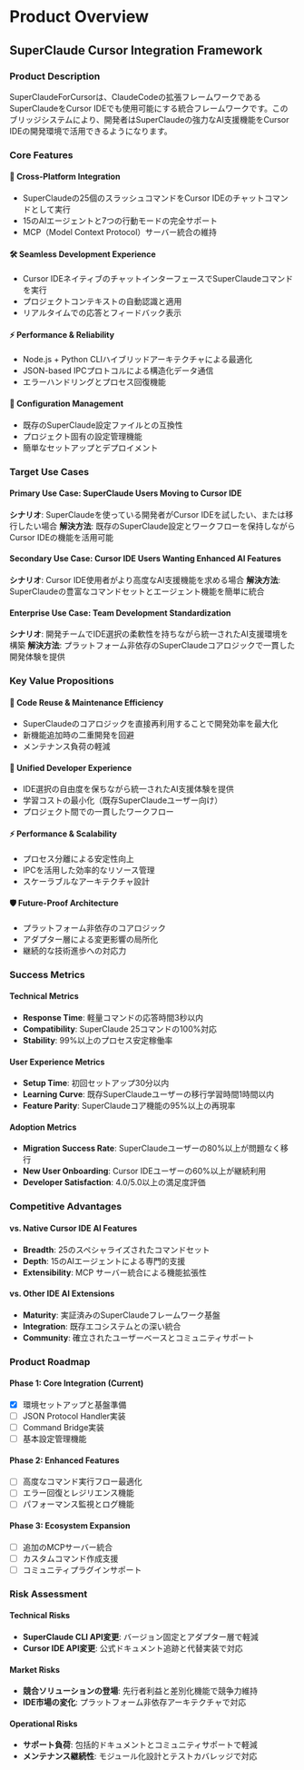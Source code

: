 # Product Overview

## SuperClaude Cursor Integration Framework

### Product Description
SuperClaudeForCursorは、ClaudeCodeの拡張フレームワークであるSuperClaudeをCursor IDEでも使用可能にする統合フレームワークです。このブリッジシステムにより、開発者はSuperClaudeの強力なAI支援機能をCursor IDEの開発環境で活用できるようになります。

### Core Features

#### 🔄 Cross-Platform Integration
- SuperClaudeの25個のスラッシュコマンドをCursor IDEのチャットコマンドとして実行
- 15のAIエージェントと7つの行動モードの完全サポート
- MCP（Model Context Protocol）サーバー統合の維持

#### 🛠️ Seamless Development Experience
- Cursor IDEネイティブのチャットインターフェースでSuperClaudeコマンドを実行
- プロジェクトコンテキストの自動認識と適用
- リアルタイムでの応答とフィードバック表示

#### ⚡ Performance & Reliability
- Node.js + Python CLIハイブリッドアーキテクチャによる最適化
- JSON-based IPCプロトコルによる構造化データ通信
- エラーハンドリングとプロセス回復機能

#### 🔧 Configuration Management
- 既存のSuperClaude設定ファイルとの互換性
- プロジェクト固有の設定管理機能
- 簡単なセットアップとデプロイメント

### Target Use Cases

#### Primary Use Case: SuperClaude Users Moving to Cursor IDE
**シナリオ**: SuperClaudeを使っている開発者がCursor IDEを試したい、または移行したい場合
**解決方法**: 既存のSuperClaude設定とワークフローを保持しながらCursor IDEの機能を活用可能

#### Secondary Use Case: Cursor IDE Users Wanting Enhanced AI Features
**シナリオ**: Cursor IDE使用者がより高度なAI支援機能を求める場合
**解決方法**: SuperClaudeの豊富なコマンドセットとエージェント機能を簡単に統合

#### Enterprise Use Case: Team Development Standardization
**シナリオ**: 開発チームでIDE選択の柔軟性を持ちながら統一されたAI支援環境を構築
**解決方法**: プラットフォーム非依存のSuperClaudeコアロジックで一貫した開発体験を提供

### Key Value Propositions

#### 🎯 Code Reuse & Maintenance Efficiency
- SuperClaudeのコアロジックを直接再利用することで開発効率を最大化
- 新機能追加時の二重開発を回避
- メンテナンス負荷の軽減

#### 🔗 Unified Developer Experience
- IDE選択の自由度を保ちながら統一されたAI支援体験を提供
- 学習コストの最小化（既存SuperClaudeユーザー向け）
- プロジェクト間での一貫したワークフロー

#### ⚡ Performance & Scalability
- プロセス分離による安定性向上
- IPCを活用した効率的なリソース管理
- スケーラブルなアーキテクチャ設計

#### 🛡️ Future-Proof Architecture
- プラットフォーム非依存のコアロジック
- アダプター層による変更影響の局所化
- 継続的な技術進歩への対応力

### Success Metrics

#### Technical Metrics
- **Response Time**: 軽量コマンドの応答時間3秒以内
- **Compatibility**: SuperClaude 25コマンドの100%対応
- **Stability**: 99%以上のプロセス安定稼働率

#### User Experience Metrics
- **Setup Time**: 初回セットアップ30分以内
- **Learning Curve**: 既存SuperClaudeユーザーの移行学習時間1時間以内
- **Feature Parity**: SuperClaudeコア機能の95%以上の再現率

#### Adoption Metrics
- **Migration Success Rate**: SuperClaudeユーザーの80%以上が問題なく移行
- **New User Onboarding**: Cursor IDEユーザーの60%以上が継続利用
- **Developer Satisfaction**: 4.0/5.0以上の満足度評価

### Competitive Advantages

#### vs. Native Cursor IDE AI Features
- **Breadth**: 25のスペシャライズされたコマンドセット
- **Depth**: 15のAIエージェントによる専門的支援
- **Extensibility**: MCP サーバー統合による機能拡張性

#### vs. Other IDE AI Extensions
- **Maturity**: 実証済みのSuperClaudeフレームワーク基盤
- **Integration**: 既存エコシステムとの深い統合
- **Community**: 確立されたユーザーベースとコミュニティサポート

### Product Roadmap

#### Phase 1: Core Integration (Current)
- [x] 環境セットアップと基盤準備
- [ ] JSON Protocol Handler実装
- [ ] Command Bridge実装
- [ ] 基本設定管理機能

#### Phase 2: Enhanced Features
- [ ] 高度なコマンド実行フロー最適化
- [ ] エラー回復とレジリエンス機能
- [ ] パフォーマンス監視とログ機能

#### Phase 3: Ecosystem Expansion
- [ ] 追加のMCPサーバー統合
- [ ] カスタムコマンド作成支援
- [ ] コミュニティプラグインサポート

### Risk Assessment

#### Technical Risks
- **SuperClaude CLI API変更**: バージョン固定とアダプター層で軽減
- **Cursor IDE API変更**: 公式ドキュメント追跡と代替実装で対応

#### Market Risks
- **競合ソリューションの登場**: 先行者利益と差別化機能で競争力維持
- **IDE市場の変化**: プラットフォーム非依存アーキテクチャで対応

#### Operational Risks
- **サポート負荷**: 包括的ドキュメントとコミュニティサポートで軽減
- **メンテナンス継続性**: モジュール化設計とテストカバレッジで対応